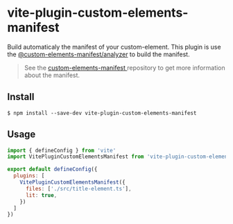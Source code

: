 # vite-plugin-custom-elements-manifest

Build automaticaly the manifest of your custom-element. This plugin is use the [@custom-elements-manifest/analyzer](https://github.com/open-wc/custom-elements-manifest/tree/master/packages/analyzer) to build the manifest.

> See the [custom-elements-manifest
](https://github.com/webcomponents/custom-elements-manifest) repository to get more information about the manifest.

## Install

```console
$ npm install --save-dev vite-plugin-custom-elements-manifest
```

## Usage

```js
import { defineConfig } from 'vite'
import VitePluginCustomElementsManifest from 'vite-plugin-custom-elements-manifest';

export default defineConfig({
  plugins: [
    VitePluginCustomElementsManifest({
      files: ['./src/title-element.ts'],
      lit: true,
    })
  ]
})
```